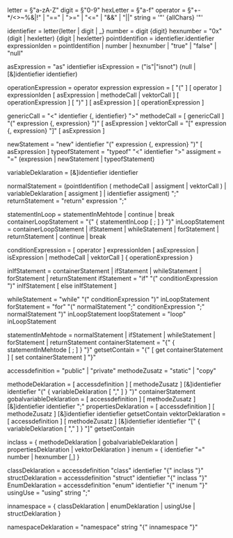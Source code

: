 letter = §"a-zA-Z"
digit = §"0-9"
hexLetter = §"a-f"
operator = §"+-*/<>~%&|!" | "==" | ">=" | "<=" | "&&" | "||"
string = '"' {allChars} '"'

identiefier = letter{letter | digit | _}
number = digit {digit}
hexnumber = "0x" (digit | hexletter) {digit | hexletter}
pointIdentifion = identiefier.identiefier
expressionIden = pointIdentifion | number | hexnumber | "true" | "false" | "null"

asExpression = "as" identiefier
isExpression = ("is"|"isnot") (null | [&]identiefier identiefier)

operationExpression = operator expression
expression = [ "(" ] [ operator ] expressionIden [ asExpression | methodeCall | vektorCall ] [ operationExpression ] [ ")" ] [ asExpression ] [ operationExpression ]

genericCall = "<" identiefier {, identiefier} ">"
methodeCall = [ genericCall ] "(" expression {, expression} ")" [ asExpression ]
vektorCall = "[" expression {, expression} "]" [ asExpression ]

newStatement = "new" identiefier "(" expression {, expression} ")" [ asExpression ]
typeofStatement = "typeof" "<" identiefier ">"
assigment = "=" (expression | newStatement | typeofStatement)

variableDeklaration = [&]identiefier identiefier

normalStatement = (pointIdentifion ( methodeCall | assigment | vektorCall ) | variableDeklaration [ assigment ] | identiefier assigment) ";"
returnStatement = "return" expression ";"

statementInLoop = statementInMehtode | continue | break
containerLoopStatement = "{" { statementInLoop [ ; ] } "}"
inLoopStatement = containerLoopStatement | ifStatement | whileStatement | forStatement | returnStatement | continue | break

conditionExpression = [ operator ] expressionIden [ asExpression | isExpression | methodeCall | vektorCall ] { operationExpression }

inIfStatement = containerStatement | ifStatement | whileStatement | forStatement | returnStatement
ifStatement = "if" "(" conditionExpression ")" inIfStatement [ else inIfStatement ]

whileStatement = "while" "(" conditionExpression ")" inLoopStatement
forStatement = "for" "(" normalStatement ";" conditionExpression ";" normalStatement ")" inLoopStatement
loopStatement = "loop" inLoopStatement

statementInMehtode = normalStatement | ifStatement | whileStatement | forStatement | returnStatement
containerStatement = "{" { statementInMehtode [ ; ] } "}"
getsetContain = "{" [ get containerStatement ] [ set containerStatement ] "}"

accessdefinition = "public" | "private"
methodeZusatz = "static" | "copy"

methodeDeklaration = [ accessdefinition ] [ methodeZusatz ] [&]identiefier identiefier "(" { variableDeklaration [ "," ] } ")" containerStatement
gobalvariableDeklaration = [ accessdefinition ] [ methodeZusatz ] [&]identiefier identiefier ";"
propertiesDeklaration = [ accessdefinition ] [ methodeZusatz ] [&]identiefier identiefier getsetContain
vektorDeklaration = [ accessdefinition ] [ methodeZusatz ] [&]identiefier identiefier "[" { variableDeklaration [ "," ] } "]" getsetContain

inclass = { methodeDeklaration | gobalvariableDeklaration | propertiesDeklaration | vektorDeklaration }
inenum = { identiefier "=" number | hexnumber [,] }

classDeklaration = accessdefinition "class" identiefier "{" inclass "}"
structDeklaration = accessdefinition "struct" identiefier "{" inclass "}"
EnumDeklaration = accessdefinition "enum" identiefier "{" inenum "}"
usingUse = "using" string ";"

innamespace = { classDeklaration | enumDeklaration | usingUse | structDeklaration }

namespaceDeklaration = "namespace" string "{" innamespace "}"